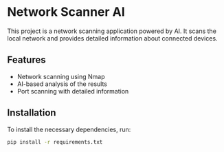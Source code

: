 # Network Scanner AI

This project is a network scanning application powered by AI. It scans the local network and provides detailed information about connected devices.

## Features

- Network scanning using Nmap
- AI-based analysis of the results
- Port scanning with detailed information

## Installation

To install the necessary dependencies, run:

```bash
pip install -r requirements.txt
